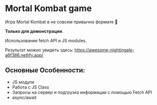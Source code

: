 # Mortal Kombat game

Игра Mortal Kombat в не совсем привычно формате 🥷 

**Только для демонстрации**.  

Использование fetch API и JS modules. 

Результат можно увидеть здесь: https://awesome-nightingale-a6f386.netlify.app/


## Основные Особенности:
- JS модули
- Работа с JS Class
- Запросы на сервер и подгрузка информации с помощью Fetch API
- async/await

